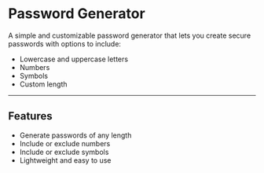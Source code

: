 # Password Generator

A simple and customizable password generator that lets you create secure passwords with options to include:

- Lowercase and uppercase letters  
- Numbers  
- Symbols  
- Custom length

---

## Features

- Generate passwords of any length  
- Include or exclude numbers  
- Include or exclude symbols  
- Lightweight and easy to use 
